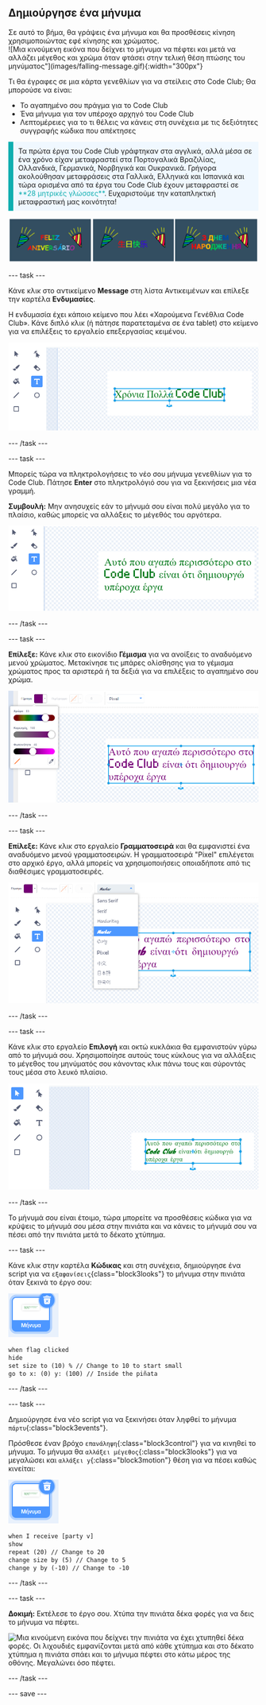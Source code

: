 ## Δημιούργησε ένα μήνυμα

<div style="display: flex; flex-wrap: wrap">
<div style="flex-basis: 200px; flex-grow: 1; margin-right: 15px;">
Σε αυτό το βήμα, θα γράψεις ένα μήνυμα και θα προσθέσεις κίνηση χρησιμοποιώντας εφέ κίνησης και χρώματος. 
</div>
<div>
![Μια κινούμενη εικόνα που δείχνει το μήνυμα να πέφτει και μετά να αλλάζει μέγεθος και χρώμα όταν φτάσει στην τελική θέση πτώσης του μηνύματος"](images/falling-message.gif){:width="300px"}
</div>
</div>

Τι θα έγραφες σε μια κάρτα γενεθλίων για να στείλεις στο Code Club; Θα μπορούσε να είναι:
+ Το αγαπημένο σου πράγμα για το Code Club
+ Ένα μήνυμα για τον υπέροχο αρχηγό του Code Club
+ Λεπτομέρειες για το τι θέλεις να κάνεις στη συνέχεια με τις δεξιότητες συγγραφής κώδικα που απέκτησες

<p style="border-left: solid; border-width:10px; border-color: #0faeb0; background-color: aliceblue; padding: 10px;">
Τα πρώτα έργα του Code Club γράφτηκαν στα αγγλικά, αλλά μέσα σε ένα χρόνο είχαν μεταφραστεί στα Πορτογαλικά Βραζιλίας, Ολλανδικά, Γερμανικά, Νορβηγικά και Ουκρανικά. Γρήγορα ακολούθησαν μεταφράσεις στα Γαλλικά, Ελληνικά και Ισπανικά και τώρα ορισμένα από τα έργα του Code Club έχουν μεταφραστεί σε <span style="color: #0faeb0">**28 μητρικές γλώσσες**</span>. Ευχαριστούμε την καταπληκτική μεταφραστική μας κοινότητα!

![Πολλαπλές εικόνες που λένε Χαρούμενα Γενέθλια σε διάφορες μητρικές γλώσσες.](images/birthday-languages.png)
</p>

--- task ---

Κάνε κλικ στο αντικείμενο **Message** στη λίστα Αντικειμένων και επίλεξε την καρτέλα **Ενδυμασίες**.

Η ενδυμασία έχει κάποιο κείμενο που λέει «Χαρούμενα Γενέθλια Code Club». Κάνε διπλό κλικ (ή πάτησε παρατεταμένα σε ένα tablet) στο κείμενο για να επιλέξεις το εργαλείο επεξεργασίας κειμένου.

![Το πρόγραμμα επεξεργασίας ενδυμασιών με επιλεγμένο το εργαλείο Κειμένου και το κείμενο επισημασμένο.](images/text-edit.png)

--- /task ---

--- task ---

Μπορείς τώρα να πληκτρολογήσεις το νέο σου μήνυμα γενεθλίων για το Code Club. Πάτησε **Enter** στο πληκτρολόγιό σου για να ξεκινήσεις μια νέα γραμμή.

**Συμβουλή:** Μην ανησυχείς εάν το μήνυμά σου είναι πολύ μεγάλο για το πλαίσιο, καθώς μπορείς να αλλάξεις το μέγεθός του αργότερα.

![Το πρόγραμμα επεξεργασίας κειμένου εμφανίζει ένα νέο μήνυμα που έχει πληκτρολογηθεί στη θέση του παλιού μηνύματος.](images/new-text.png)

--- /task ---

--- task ---

**Επίλεξε:** Κάνε κλικ στο εικονίδιο **Γέμισμα** για να ανοίξεις το αναδυόμενο μενού χρώματος. Μετακίνησε τις μπάρες ολίσθησης για το γέμισμα χρώματος προς τα αριστερά ή τα δεξιά για να επιλέξεις το αγαπημένο σου χρώμα.

![Το αναπτυσσόμενο μενού Γέμισμα με μπάρα ολίσθησης για χρώμα, κορεσμό και φωτεινότητα. Το μήνυμα έχει αλλάξει από πράσινο σε μωβ.](images/font-colour.png)

--- /task ---

--- task ---

**Επίλεξε:** Κάνε κλικ στο εργαλείο **Γραμματοσειρά** και θα εμφανιστεί ένα αναδυόμενο μενού γραμματοσειρών. Η γραμματοσειρά "Pixel" επιλέγεται στο αρχικό έργο, αλλά μπορείς να χρησιμοποιήσεις οποιαδήποτε από τις διαθέσιμες γραμματοσειρές.

![Το αναπτυσσόμενο μενού Γραμματοσειρά εμφανίζει μια επιλογή από εννέα διαφορετικές γραμματοσειρές. Έχει επιλεγεί η γραμματοσειρά "Marker".](images/font-type.png)

--- /task ---

--- task ---

Κάνε κλικ στο εργαλείο **Επιλογή** και οκτώ κυκλάκια θα εμφανιστούν γύρω από το μήνυμά σου. Χρησιμοποίησε αυτούς τους κύκλους για να αλλάξεις το μέγεθος του μηνύματός σου κάνοντας κλικ πάνω τους και σύροντάς τους μέσα στο λευκό πλαίσιο.

![Το εργαλείο Επιλογή επισημαίνεται και το μήνυμα έχει μικρούς κύκλους σε κάθε γωνία και στα κεντρικά κάθετα και οριζόντια σημεία διάτρησης, ώστε να μπορεί να αλλάξει το μέγεθός του σε πολλές κατευθύνσεις.](images/resize-message.png)

--- /task ---

Το μήνυμά σου είναι έτοιμο, τώρα μπορείτε να προσθέσεις κώδικα για να κρύψεις το μήνυμά σου μέσα στην πινιάτα και να κάνεις το μήνυμά σου να πέσει από την πινιάτα μετά το δέκατο χτύπημα.

--- task ---

Κάνε κλικ στην καρτέλα **Κώδικας** και στη συνέχεια, δημιούργησε ένα script για να `εξαφανίσεις`{class="block3looks"} το μήνυμα στην πινιάτα όταν ξεκινά το έργο σου:

![Το εικονίδιο του αντικειμένου Μήνυμα.](images/message-sprite.png)

```blocks3
when flag clicked
hide
set size to (10) % // Change to 10 to start small
go to x: (0) y: (100) // Inside the piñata
```

--- /task ---

--- task ---

Δημιούργησε ένα νέο script για να ξεκινήσει όταν ληφθεί το μήνυμα `πάρτυ`{:class="block3events"}.

Πρόσθεσε έναν βρόχο `επανάληψη`{:class="block3control"} για να κινηθεί το μήνυμα. Το μήνυμα θα `αλλάξει μέγεθος`{:class="block3looks"} για να μεγαλώσει και `αλλάξει y`{:class="block3motion"} θέση για να πέσει καθώς κινείται:

![Το εικονίδιο του αντικειμένου Μήνυμα.](images/message-sprite.png)

```blocks3
when I receive [party v]
show
repeat (20) // Change to 20
change size by (5) // Change to 5
change y by (-10) // Change to -10
```

--- /task ---

--- task ---

**Δοκιμή:** Εκτέλεσε το έργο σου. Χτύπα την πινιάτα δέκα φορές για να δεις το μήνυμα να πέφτει.

![Μια κινούμενη εικόνα που δείχνει την πινιάτα να έχει χτυπηθεί δέκα φορές. Οι λιχουδιές εμφανίζονται μετά από κάθε χτύπημα και στο δέκατο χτύπημα η πινιάτα σπάει και το μήνυμα πέφτει στο κάτω μέρος της οθόνης. Μεγαλώνει όσο πέφτει.](images/falling-message.gif)

--- /task ---

--- save ---
